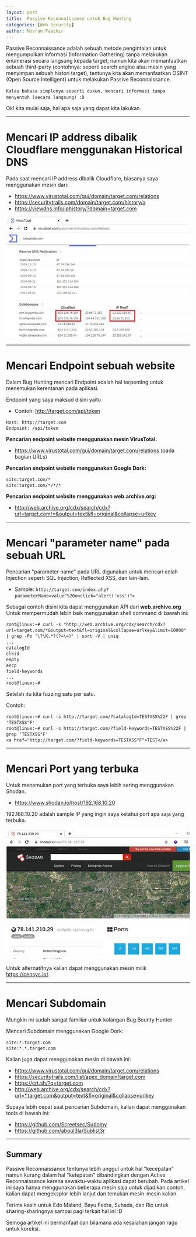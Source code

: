 ```yaml
---
layout: post
title:  Passive Reconnaissance untuk Bug Hunting
categories: [Web Security]
author: Novran Faathir
---
```


Passive Reconnaissance adalah sebuah metode pengintaian untuk mengumpulkan informasi (Information Gathering) tanpa melakukan enumerasi secara langsung kepada target, namun kita akan memanfaatkan sebuah third-party (contohnya: seperti search engine atau mesin yang menyimpan sebuah histori target), tentunya kita akan memanfaatkan OSINT (Open Source Intelligent) untuk melakukan Passive Reconnaissance.

`Kalau bahasa simplenya seperti dukun, mencari informasi tanpa menyentuh (secara langsung) :D`

Ok! kita mulai saja, hal apa saja yang dapat kita lakukan.


---------
# Mencari IP address dibalik Cloudflare menggunakan Historical DNS
Pada saat mencari IP address dibalik Cloudflare, biasanya saya menggunakan mesin dari:
- <https://www.virustotal.com/gui/domain/target.com/relations>
- <https://securitytrails.com/domain/target.com/history/a>
- <https://viewdns.info/iphistory/?domain=target.com>

![VirusTotal show-case](/images/passive-recon-cloudflare-virustotal.jpg "VirusTotal show-case")


---------
# Mencari Endpoint sebuah website
Dalam Bug Hunting mencari Endpoint adalah hal terpenting untuk menemukan kerentanan pada aplikasi.

Endpoint yang saya maksud disini yaitu

- Contoh: http://target.com/api/token
```
Host: http://target.com
Endpoint: /api/token
```

**Pencarian endpoint website menggunakan mesin VirusTotal:**
- <https://www.virustotal.com/gui/domain/target.com/relations> (pada bagian URLs)

**Pencarian endpoint website menggunakan Google Dork:**
```
site:target.com/*
site:target.com/*/*/*
```

**Pencarian endpoint website menggunakan web.archive.org:**
- <http://web.archive.org/cdx/search/cdx?url=target.com/*&output=text&fl=original&collapse=urlkey>


---------
# Mencari "parameter name" pada sebuah URL
Pencarian "parameter name" pada URL digunakan untuk mencari celah Injection seperti SQL Injection, Reflected XSS, dan lain-lain.

- Sample: `http://target.com/index.php?parameterName=value"%20onclick="alert('xss')">`

Sebagai contoh disini kita dapat menggunakan API dari **web.archive.org**
Untuk mempermudah lebih baik menggunakan shell command di bawah ini: 
```
root@linux:~# curl -s "http://web.archive.org/cdx/search/cdx?url=target.com/*&output=text&fl=original&collapse=urlkey&limit=10000" | grep -Po '\?\K.*?(?=\=)' | sort -V | uniq
...
catalogId
clkid
empty
encp
field-keywords
...
root@linux:~# 
```

Setelah itu kita fuzzing satu per satu.

Contoh:
```
root@linux:~# curl -s http://target.com/?catalogId=TESTXSS%22F | grep 'TESTXSS"F'
root@linux:~# curl -s http://target.com/?field-keywords=TESTXSS%22F | grep 'TESTXSS"F'
<a href="http://target.com/?field-keywords=TESTXSS"F">TEST</a>
```


---------
# Mencari Port yang terbuka
Untuk menemukan port yang terbuka saya lebih sering menggunakan Shodan.

- <https://www.shodan.io/host/192.168.10.20>

192.168.10.20 adalah sample IP yang ingin saya ketahui port apa saja yang terbuka.

![Shodan Port Discovery](/images/passive-recon-shodan-port.png "Shodan Port Discovery")

Untuk alternatifnya kalian dapat menggunakan mesin milik <https://censys.io/>.


---------
# Mencari Subdomain
Mungkin ini sudah sangat familiar untuk kalangan Bug Bounty Hunter

Mencari Subdomain menggunakan Google Dork:
```
site:*.target.com
site:*.*.target.com
```

Kalian juga dapat menggunakan mesin di bawah ini:
- <https://www.virustotal.com/gui/domain/target.com/relations>
- <https://securitytrails.com/list/apex_domain/target.com>
- <https://crt.sh/?q=target.com>
- <http://web.archive.org/cdx/search/cdx?url=*.target.com&output=text&fl=original&collapse=urlkey>

Supaya lebih cepat saat pencarian Subdomain, kalian dapat menggunakan tools di bawah ini:
- <https://github.com/Screetsec/Sudomy>
- <https://github.com/aboul3la/Sublist3r>


---------
## Summary
Passive Reconnaissance tentunya lebih unggul untuk hal "kecepatan" namun kurang dalam hal "ketepatan" dibandingkan dengan Active Reconnaissance karena sewaktu-waktu aplikasi dapat berubah. Pada artikel ini saya hanya menggunakan beberapa mesin saja untuk dijadikan contoh, kalian dapat mengeksplor lebih lanjut dan temukan mesin-mesin kalian.

Terima kasih untuk Edo Maland, Bayu Fedra, Suhada, dan Rio untuk sharing-sharingnya sampai pagi terkait hal ini :D

Semoga artikel ini bermanfaat dan bilamana ada kesalahan jangan ragu untuk koreksi.
